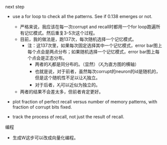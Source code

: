 next step

* use a for loop to check all the patterns. See if 0.138 emerges or not.
  * 严格来说，我应该在每一次corrupt and recall时都用一个for loop跑遍所有记忆模式。然后重复3-5次这个过程。
  * 目前，我的做法是，跑137次，每次随机选择一个记忆模式。
    * 注：这137次里，如果每次固定选择其中一个记忆模式，error bar图上每个点会是两点分布；如果随机选择一个记忆模式，error bar图上每个点会是正态分布。
      * 两者的$X_i$都是同分布的。（显然）（$X_i$为直方图的横轴）
      * 也就是说，对于前者，虽然每次corrupt的neuron的id是随机的，但是这个随机性不足以让$X_i$独立。
      * 对于后者，$X_i$可以近似为独立的。
  * 两者的结果不会差太多，但前者肯定更好。
* plot fraction of perfect recall versus number of memory patterns, with fraction of corrupt bits fixed.

* track the process of recall, not just the result of recall.


编程

* 生成W这步可以改成向量化编程。